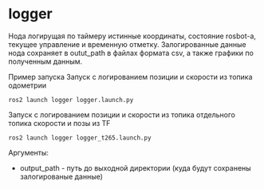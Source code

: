 # logger
Нода логирущая по таймеру истинные координаты, состояние rosbot-а, текущее управление и временную отметку. Залогированные данные нода сохраняет в outut_path в файлах формата csv, а также графики по полученным данным.

Пример запуска
Запуск с логированием позиции и скорости из топика одометрии
```
ros2 launch logger logger.launch.py
``` 

Запуск с логированием позиции и скорости из топика отдельного топика скорости и позы из TF
```
ros2 launch logger logger_t265.launch.py
``` 

Аргументы:
* output_path - путь до выходной директории (куда будут сохранены залогированые данные)
